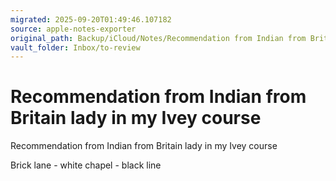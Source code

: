 ```yaml
---
migrated: 2025-09-20T01:49:46.107182
source: apple-notes-exporter
original_path: Backup/iCloud/Notes/Recommendation from Indian from Britain lady in my Ivey course.md
vault_folder: Inbox/to-review
---
```

# Recommendation from Indian from Britain lady in my Ivey course

Recommendation from Indian from Britain lady in my Ivey course

Brick lane - white chapel - black line

